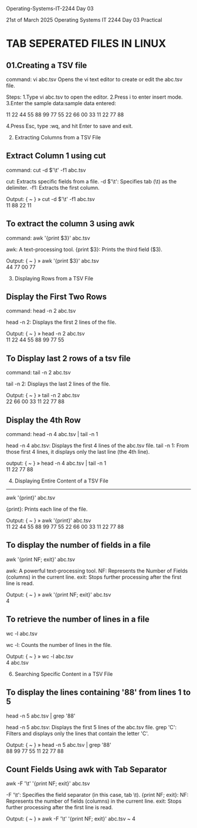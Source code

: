 Operating-Systems-IT-2244 Day 03

21st of March 2025
Operating Systems IT 2244 
Day 03 Practical

TAB SEPERATED FILES IN LINUX
=============================

01.Creating a TSV file
----------------------
command: vi abc.tsv
Opens the vi text editor to create or edit the abc.tsv file.

Steps:
1.Type vi abc.tsv to open the editor.
2.Press i to enter insert mode.
3.Enter the sample data:sample data entered:

11	22	44	55
88	99	77	55
22	66	00	33
11	22	77	88

4.Press Esc, type :wq, and hit Enter to save and exit.

02. Extracting Columns from a TSV File

Extract Column 1 using cut
--------------------------
command: cut -d $'\t' -f1 abc.tsv

cut: Extracts specific fields from a file.
-d $'\t': Specifies tab (\t) as the delimiter.
-f1: Extracts the first column.

Output:
{ ~ }  »  cut -d $'\t' -f1 abc.tsv                                                             
11
88
22
11

To extract the column 3 using awk
------------------------------------
command: awk '{print $3}' abc.tsv

awk: A text-processing tool.
{print $3}: Prints the third field ($3).

Output:
{ ~ }  » awk '{print $3}' abc.tsv                                                             
44
77
00
77

03. Displaying Rows from a TSV File

Display the First Two Rows
----------------------------
command: head -n 2 abc.tsv

head -n 2: Displays the first 2 lines of the file.

Output:
{ ~ }  » head -n 2 abc.tsv                                                                    
11      22      44      55
88      99      77      55


To Display last 2 rows of a tsv file
------------------------------------
command: tail -n 2 abc.tsv

tail -n 2: Displays the last 2 lines of the file.

Output:
{ ~ }  » tail -n 2 abc.tsv                                                                    
22      66      00      33
11      22      77      88

Display the 4th Row
--------------------
command: head -n 4 abc.tsv | tail -n 1

head -n 4 abc.tsv: Displays the first 4 lines of the abc.tsv file.
tail -n 1: From those first 4 lines, it displays only the last line (the 4th line).

output:
{ ~ }  » head -n 4 abc.tsv | tail -n 1                                                        
11      22      77      88

04. Displaying Entire Content of a TSV File
---------------------------------------------
awk '{print}' abc.tsv

{print}: Prints each line of the file.

Output:
{ ~ }  » awk '{print}' abc.tsv                                                                
11      22      44      55
88      99      77      55
22      66      00      33
11      22      77      88

To display the number of fields in a file
-------------------------------------------

awk '{print NF; exit}' abc.tsv

awk: A powerful text-processing tool.
NF: Represents the Number of Fields (columns) in the current line.
exit: Stops further processing after the first line is read.

Output:
{ ~ }  » awk '{print NF; exit}' abc.tsv                                                       
4


To retrieve the number of lines in a file
-----------------------------------------

wc -l abc.tsv

wc -l: Counts the number of lines in the file.

Output:
{ ~ }  » wc -l abc.tsv                                                                        
4 abc.tsv

06. Searching Specific Content in a TSV File

To display the lines containing '88' from lines 1 to 5
---------------------------------------------------------

head -n 5 abc.tsv | grep '88'

head -n 5 abc.tsv: Displays the first 5 lines of the abc.tsv file.
grep 'C': Filters and displays only the lines that contain the letter 'C'.

Output:
{ ~ }  » head -n 5 abc.tsv | grep '88'                                                        
88      99      77      55
11      22      77      88


Count Fields Using awk with Tab Separator
------------------------------------------
awk -F '\t' '{print NF; exit}' abc.tsv

-F '\t': Specifies the field separator (in this case, tab \t).
{print NF; exit}:
NF: Represents the number of fields (columns) in the current line.
exit: Stops further processing after the first line is read.

Output: 
{ ~ }  » awk -F '\t' '{print NF; exit}' abc.tsv                                                 ~
4








































